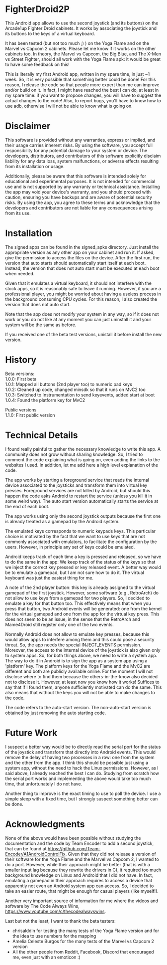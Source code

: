 # FighterDroid2P

This Android app allows to use the second joystick (and its buttons) on the Arcade1up Fighter Droid cabinets.
It works by associating the joystick and its buttons to the keys of a virtual keyboard.

It has been tested (but not too much ;) ) on the Yoga Flame and on the Marvel vs Capcom 2 cabinets. Please let me know if it works on the other cabinets too. In theory, the Marvel vs Capcom, the Big Blue, and The X-Men vs Street Fighter, should all work with the Yoga Flame apk: it would be great to have some feedback on this!

This is literally my first Android app, written in my spare time, in just ~1 week. So, it is very possible that something better could be done! For this reason, I release the code so that people more expert than me can improve and/or build on it. In fact, I might have reached the best I can do, at least in my spare time: if you want to propose changes, you will have to suggest the actual changes to the code! Also, to report bugs, you'll have to know how to use adb, otherwise I will not be able to know what is going on.


# Disclaimer

This software is provided without any warranties, express or implied, and their usage carries inherent risks. By using the software, you accept full responsibility for any potential damage to your system or device. The developers, distributors, and contributors of this software explicitly disclaim liability for any data loss, system malfunctions, or adverse effects resulting from its installation or usage.

Additionally, please be aware that this software is intended solely for educational and experimental purposes. It is not intended for commercial use and is not supported by any warranty or technical assistance. Installing the app may void your device's warranty, and you should proceed with caution, ensuring you have backups and are aware of potential security risks. By using the app, you agree to these terms and acknowledge that the developers and contributors are not liable for any consequences arising from its use.


# Installation

The signed apps can be found in the signed_apks directory. Just install the appropriate version as any other app on your cabinet and run it. If asked, give the permission to access the files on the device.
After the first run, the version that auto starts should automatically start itself at each boot. Instead, the version that does not auto start must be executed at each boot when needed.

Given that it emulates a virtual keyboard, it should not interfere with the stock apps, so it is reasonably safe to leave it running. However, if you are a professional player, you might be worried about having a useless process in the background consuming CPU cycles. For this reason, I also created the version that does not auto start.

Note that the app does not modify your system in any way, so if it does not work or you do not like at any moment you can just uninstall it and your system will be the same as before.

If you received one of the beta test versions, unistall it before install the new version.


# History

Beta versions:  
1.0.0: First beta  
1.0.1: Mapped all buttons (2nd player too) to numeric pad keys  
1.0.2: Cleaned up code, changed minsdk so that it runs on MvC2 too  
1.0.3: Switched to Instrumentation to send keyevents, added start at boot  
1.0.4: Found the platform key for MvC2  


Public versions  
1.1.0: First public version


# Technical Details

I found really painful to gather the necessary knowledge to write this app. A community does not grow without sharing knowledge. So, I tried to comment the code explaining what is going on, even adding the links to the websites I used. In addition, let me add here a high level explanation of the code.

The app works by starting a foreground service that reads the internal device associated to the joysticks and transform them into virtual key presses. Foreground services are not killed by Android, but should this happen the code asks Android to restart the service (unless you kill it in some weird way). The auto start version automatically starts the service at the end of each boot.

The app works using only the second joystick outputs because the first one is already treated as a gamepad by the Android system.

The emulated keys corresponds to numeric keypads keys. This particular choice is motivated by the fact that we want to use keys that are not commonly associated with emulators, to facilitate the configuration by the users. However, in principle any set of keys could be emulated.

Android keeps track of each time a key is pressed and released, so we have to do the same in the app: We keep track of the status of the keys so that we inject the correct key pressed or key released event.
A better way would be to emulate a gamepad, but I am not sure how to do it. The virtual keyboard was just the easiest thing for me.

A note of the 2nd player button: this key is already assigned to the virtual gamepad of the first joystick. However, some software (e.g., RetroArch) do not allow to use keys from a gamepad for two players. So, I decided to emulate a key for that button too. This effectively means that when you press that button, two Android events will be generated: one from the kernel for the virtual gamepad and one from the app for the virtual key press. This does not seem to be an issue, in the sense that the RetroArch and Mame4Droid still register only one of the two events.

Normally Android does not allow to emulate key presses, because this would allow apps to interfere among them and this could pose a security threat. So, the app needs the special INJECT_EVENTS permission. Moreover, the access to the internal device of the joystick is also given only to system apps.
So, for both things above, we need to write a system app. The way to do it in Android is to sign the app as a system app using a 'platform' key. The platform keys for the Yoga Flame and the MvC2 are different and both are publicly available online. For the moment I will not disclose where to find them because the others-in-the-know also decided not to disclose it. However, at least now you know how it works! Suffices to say that if I found them, anyone sufficiently motivated can do the same. This also means that without the keys you will not be able to make changes to the code.

The code refers to the auto-start version. The non-auto-start version is obtained by just removing the auto starting code.

# Future Work

I suspect a better way would be to directly read the serial port for the status of the joystick and transform that directly into Android events. This would remove the delay of having two processes in a row: one from the system and the other from the app. I think this should be possible just using a system app, without the need to hack the Linux permissions. However, as I said above, I already reached the best I can do. Studying from scratch how the serial port works and implementing the above would take too much time, that unfortunately I do not have.

Another thing to improve is the exact timing to use to poll the device. I use a simple sleep with a fixed time, but I strongly suspect something better can be done.


# Acknowledgments

None of the above would have been possible without studying the documentation and the code by Team Encoder to add a second joystick, that can be found at https://github.com/Team-Encoder/A1AndroidControlFix.
Given that they did not release a version of their software for the Yoga Flame and the Marvel vs Capcom 2, I wanted to do a port. However, while their approach might be better (that is with a smaller input lag because they rewrite the drivers in C), it required too much background knowledge on Linux and Android that I did not have. In fact, emulating a gamepad in their approach requires to access a device that apparently not even an Android system app can access.
So, I decided to take an easier route, that might be enough for casual players (like myself!).

Another very important source of information for me where the videos and software by The Code Always Wins, https://www.youtube.com/c/thecodealwayswins.

Last but not the least, I want to thank the beta testers:

- chrisalddin for testing the many tests of the Yoga Flame version and for the idea to use numbers for the mapping
- Amelia Celeste Burgos for the many tests of the Marvel vs Capcom 2 version
- All the other people from Reddit, Facebook, Discord that encouraged me, even just with an emoticon :)
